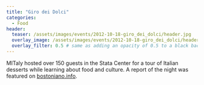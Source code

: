 ```yaml
---
title: "Giro dei Dolci"
categories:
  - Food
header:
  teaser: /assets/images/events/2012-10-18-giro_dei_dolci/header.jpg
  overlay_image: /assets/images/events/2012-10-18-giro_dei_dolci/header.jpg
  overlay_filter: 0.5 # same as adding an opacity of 0.5 to a black background
---
```


MITaly hosted over 150 guests in the Stata Center for a tour of Italian desserts while learning about food and culture. A report of the night was featured on [bostoniano.info](http://www.bostoniano.info/italian_news_boston/mitaly-holds-italian-dolci-event/).

